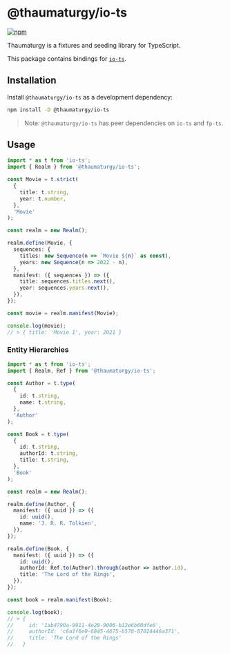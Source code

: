 # @thaumaturgy/io-ts

[![npm](https://img.shields.io/npm/v/@thaumaturgy/io-ts.svg?maxAge=3600)](https://www.npmjs.com/package/@thaumaturgy/io-ts)

Thaumaturgy is a fixtures and seeding library for TypeScript.

This package contains bindings for [`io-ts`](https://github.com/gcanti/io-ts).

## Installation

Install `@thaumaturgy/io-ts` as a development dependency:

```sh
npm install -D @thaumaturgy/io-ts
```

> Note: `@thaumaturgy/io-ts` has peer dependencies on `io-ts` and `fp-ts`.

## Usage

```ts
import * as t from 'io-ts';
import { Realm } from '@thaumaturgy/io-ts';

const Movie = t.strict(
  {
    title: t.string,
    year: t.number,
  },
  'Movie'
);

const realm = new Realm();

realm.define(Movie, {
  sequences: {
    titles: new Sequence(n => `Movie ${n}` as const),
    years: new Sequence(n => 2022 - n),
  },
  manifest: ({ sequences }) => ({
    title: sequences.titles.next(),
    year: sequences.years.next(),
  }),
});

const movie = realm.manifest(Movie);

console.log(movie);
// > { title: 'Movie 1', year: 2021 }
```

### Entity Hierarchies

```ts
import * as t from 'io-ts';
import { Realm, Ref } from '@thaumaturgy/io-ts';

const Author = t.type(
  {
    id: t.string,
    name: t.string,
  },
  'Author'
);

const Book = t.type(
  {
    id: t.string,
    authorId: t.string,
    title: t.string,
  },
  'Book'
);

const realm = new Realm();

realm.define(Author, {
  manifest: ({ uuid }) => ({
    id: uuid(),
    name: 'J. R. R. Tolkien',
  }),
});

realm.define(Book, {
  manifest: ({ uuid }) => ({
    id: uuid(),
    authorId: Ref.to(Author).through(author => author.id),
    title: 'The Lord of the Rings',
  }),
});

const book = realm.manifest(Book);

console.log(book);
// > {
//     id: '1ab4790a-9911-4e20-9006-b12e6b60dfe6',
//     authorId: 'c6a1f6e0-6845-4675-b570-87024446a371',
//     title: 'The Lord of the Rings'
//   }
```
